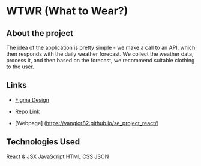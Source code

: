 # WTWR (What to Wear?)

## About the project

The idea of the application is pretty simple - we make a call to an API, which then responds with the daily weather forecast. We collect the weather data, process it, and then based on the forecast, we recommend suitable clothing to the user.

## Links

- [Figma Design](https://www.figma.com/file/DTojSwldenF9UPKQZd6RRb/Sprint-10%3A-WTWR)

- [Repo Link](https://github.com/vanglor82/se_project_react.git)

- [Webpage] (https://vanglor82.github.io/se_project_react/)

## Technologies Used

React & JSX
JavaScript
HTML
CSS
JSON
